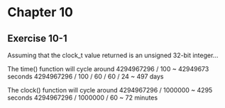 # Chapter 10

## Exercise 10-1

Assuming that the clock_t value returned is an unsigned 32-bit integer...

The time() function will cycle around
4294967296 / 100 ~ 42949673 seconds
4294967296 / 100 / 60 / 60 / 24 ~ 497 days

The clock() function will cycle around
4294967296 / 1000000 ~ 4295 seconds
4294967296 / 1000000 / 60 ~ 72 minutes

